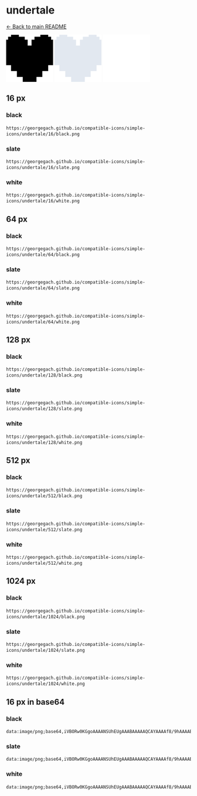 # undertale

[← Back to main README](../../README.md)


<img src="./128/black.png" width="128" alt="undertale black icon" />
<img src="./128/slate.png" width="128" alt="undertale slate icon" />
<img src="./128/white.png" width="128" alt="undertale white icon" />

## 16 px

### black
```
https://georgegach.github.io/compatible-icons/simple-icons/undertale/16/black.png
```

### slate
```
https://georgegach.github.io/compatible-icons/simple-icons/undertale/16/slate.png
```

### white
```
https://georgegach.github.io/compatible-icons/simple-icons/undertale/16/white.png
```

## 64 px

### black
```
https://georgegach.github.io/compatible-icons/simple-icons/undertale/64/black.png
```

### slate
```
https://georgegach.github.io/compatible-icons/simple-icons/undertale/64/slate.png
```

### white
```
https://georgegach.github.io/compatible-icons/simple-icons/undertale/64/white.png
```

## 128 px

### black
```
https://georgegach.github.io/compatible-icons/simple-icons/undertale/128/black.png
```

### slate
```
https://georgegach.github.io/compatible-icons/simple-icons/undertale/128/slate.png
```

### white
```
https://georgegach.github.io/compatible-icons/simple-icons/undertale/128/white.png
```

## 512 px

### black
```
https://georgegach.github.io/compatible-icons/simple-icons/undertale/512/black.png
```

### slate
```
https://georgegach.github.io/compatible-icons/simple-icons/undertale/512/slate.png
```

### white
```
https://georgegach.github.io/compatible-icons/simple-icons/undertale/512/white.png
```

## 1024 px

### black
```
https://georgegach.github.io/compatible-icons/simple-icons/undertale/1024/black.png
```

### slate
```
https://georgegach.github.io/compatible-icons/simple-icons/undertale/1024/slate.png
```

### white
```
https://georgegach.github.io/compatible-icons/simple-icons/undertale/1024/white.png
```

## 16 px in base64

### black
```
data:image/png;base64,iVBORw0KGgoAAAANSUhEUgAAABAAAAAQCAYAAAAf8/9hAAAABmJLR0QA/wD/AP+gvaeTAAAAi0lEQVQ4je3S0Q0CIRAE0KdnGRSihWBXp33YiFZgA3ZgA+eHkHiE4zD+OsmGZZnZmQ8gYMSUakRM84yQZiUvKIZThVAazDib1CzhmM7LEmHXEMN+5d1aglVsfxH/F7wx4I4HDl9qTzjnS1T/aa2KOQE8cetMkp2vSTdDT5L4KRiKBa0kTeeeJLFGfAHISD9JifK+1wAAAABJRU5ErkJggg==
```

### slate
```
data:image/png;base64,iVBORw0KGgoAAAANSUhEUgAAABAAAAAQCAYAAAAf8/9hAAAABmJLR0QA/wD/AP+gvaeTAAAAxElEQVQ4je2TwQ2CQBRE32cpgMQTCQltYCP0oX2IfUgh0IZmE7yQ4N31e1kMYCAQr85td2b+TDb7xdo2eZnwgOgRAJVC0do4VyXJzgJY2ybOmL0g2VAXuOdZbs3j9LkcwgsARgETjdzunX4RPa/kACJc5jThHAEgSOZHzWuWGqxB8Iv5P8APUCVHpdjsVClUyYM0jkpF681+tE7jqAwAjHPV6iY+2ThXgf+JfmnKa9MhK5P78+gRF5tMknuMdmGpyTS5xxvAKmtMWkICBgAAAABJRU5ErkJggg==
```

### white
```
data:image/png;base64,iVBORw0KGgoAAAANSUhEUgAAABAAAAAQCAYAAAAf8/9hAAAABmJLR0QA/wD/AP+gvaeTAAAAdklEQVQ4je2TuRGAIBREV8cyKMRGoCstxCafCV7AF9TUTZiBvYJFgAMmDkyAB5wiIscXeE7JJSmhEHDhdACyEeK5WIThRixJY+VdtQZV9F/Ev8FhECTNL7Sztp3EmT6F362MrVvI/srZqKWJz4SNTezkxibF5BVthUOcel6tVQAAAABJRU5ErkJggg==
```

